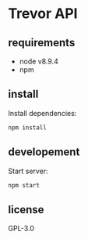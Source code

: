 # Trevor API

## requirements

- node v8.9.4
- npm

## install

Install dependencies:

```bash
npm install
```

## developement

Start server:

```bash
npm start
```

## license

GPL-3.0
